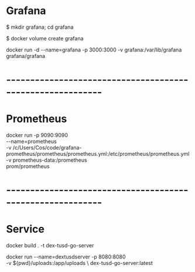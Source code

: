 
# Grafana

$ mkdir grafana; cd grafana

$ docker volume create grafana

docker run -d --name=grafana -p 3000:3000 -v grafana:/var/lib/grafana grafana/grafana

# ----------------------------------------------------------

# Prometheus 

docker run -p 9090:9090 \
    --name=prometheus \
    -v /c/Users/Cos/code/grafana-prometheus/prometheus/prometheus.yml:/etc/prometheus/prometheus.yml \
    -v prometheus-data:/prometheus \
    prom/prometheus

# ----------------------------------------------------------

# Service

docker build . -t dex-tusd-go-server

docker run --name=dextusdserver -p 8080:8080 \
 -v ${pwd}/uploads:/app/uploads \ 
 dex-tusd-go-server:latest

